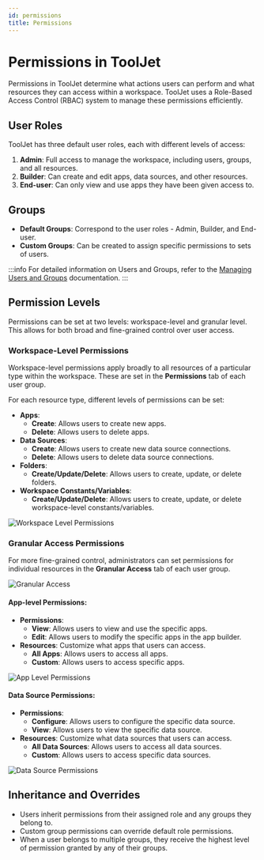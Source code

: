 ```yaml
---
id: permissions
title: Permissions
---
```


# Permissions in ToolJet

Permissions in ToolJet determine what actions users can perform and what resources they can access within a workspace. ToolJet uses a Role-Based Access Control (RBAC) system to manage these permissions efficiently.

## User Roles

ToolJet has three default user roles, each with different levels of access:

1. **Admin**: Full access to manage the workspace, including users, groups, and all resources.
2. **Builder**: Can create and edit apps, data sources, and other resources.
3. **End-user**: Can only view and use apps they have been given access to.

## Groups

- **Default Groups**: Correspond to the user roles - Admin, Builder, and End-user.
- **Custom Groups**: Can be created to assign specific permissions to sets of users.

:::info
For detailed information on Users and Groups, refer to the [Managing Users and Groups](../tutorial/manage-users-groups.md) documentation.
:::

## Permission Levels

Permissions can be set at two levels: workspace-level and granular level. This allows for both broad and fine-grained control over user access.

### Workspace-Level Permissions

Workspace-level permissions apply broadly to all resources of a particular type within the workspace. These are set in the **Permissions** tab of each user group.

For each resource type, different levels of permissions can be set:

- **Apps**: 
    - **Create**: Allows users to create new apps.
    - **Delete**: Allows users to delete apps.
- **Data Sources**: 
    - **Create**: Allows users to create new data source connections.
    - **Delete**: Allows users to delete data source connections.
- **Folders**:
    - **Create/Update/Delete**: Allows users to create, update, or delete folders.
- **Workspace Constants/Variables**:
    - **Create/Update/Delete**: Allows users to create, update, or delete workspace-level constants/variables.


<div style={{textAlign: 'center', paddingBottom:'24px'}}>
<img className="screenshot-full" src="/img/tutorial/manage-users-groups/workspace-level-permissions.png" alt="Workspace Level Permissions" />
</div>

### Granular Access Permissions

For more fine-grained control, administrators can set permissions for individual resources in the **Granular Access** tab of each user group.

<div style={{textAlign: 'center', paddingBottom:'24px'}}>
<img className="screenshot-full" src="/img/tutorial/manage-users-groups/granular-access.png" alt="Granular Access" />
</div>

#### App-level Permissions:
- **Permissions**: 
  - **View**: Allows users to view and use the specific apps.
  - **Edit**: Allows users to modify the specific apps in the app builder.
- **Resources**: Customize what apps that users can access.
  - **All Apps**: Allows users to access all apps.
  - **Custom**: Allows users to access specific apps.

<div style={{textAlign: 'center', paddingBottom:'24px'}}>
<img className="screenshot-full" src="/img/tutorial/manage-users-groups/app-level-permissions.png" alt="App Level Permissions" />
</div>

#### Data Source Permissions:
- **Permissions**: 
  - **Configure**: Allows users to configure the specific data source.
  - **View**: Allows users to view the specific data source.
- **Resources**: Customize what data sources that users can access.
  - **All Data Sources**: Allows users to access all data sources.
  - **Custom**: Allows users to access specific data sources.

<div style={{textAlign: 'center', paddingBottom:'24px'}}>
<img className="screenshot-full" src="/img/tutorial/manage-users-groups/data-source-permissions.png" alt="Data Source Permissions" />
</div>

## Inheritance and Overrides

- Users inherit permissions from their assigned role and any groups they belong to.
- Custom group permissions can override default role permissions.
- When a user belongs to multiple groups, they receive the highest level of permission granted by any of their groups.
